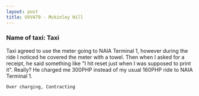 ```yaml
---
layout: post
title: UVV479 - Mckinley Hill
---
```


### Name of taxi: Taxi

Taxi agreed to use the meter going to NAIA Terminal 1, however during the ride I noticed he covered the meter with a towel. Then when I asked for a receipt, he said something like "I hit reset just when I was supposed to print it". Really? He charged me 300PHP instead of my usual 160PHP ride to NAIA Terminal 1. 

```Over charging, Contracting```
